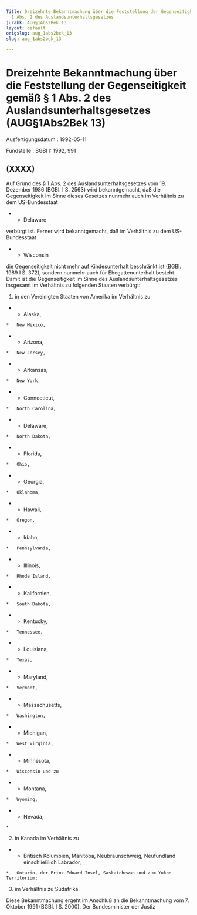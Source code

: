```yaml
---
Title: Dreizehnte Bekanntmachung über die Feststellung der Gegenseitigkeit gemäß §
  1 Abs. 2 des Auslandsunterhaltsgesetzes
jurabk: AUG§1Abs2Bek 13
layout: default
origslug: aug_1abs2bek_13
slug: aug_1abs2bek_13

---
```


# Dreizehnte Bekanntmachung über die Feststellung der Gegenseitigkeit gemäß § 1 Abs. 2 des Auslandsunterhaltsgesetzes (AUG§1Abs2Bek 13)

Ausfertigungsdatum
:   1992-05-11

Fundstelle
:   BGBl I: 1992, 991



## (XXXX)

Auf Grund des § 1 Abs. 2 des Auslandsunterhaltsgesetzes vom 19. Dezember 1986 (BGBl. I S. 2563) wird bekanntgemacht, daß die Gegenseitigkeit im Sinne dieses Gesetzes nunmehr auch im Verhältnis zu dem US-Bundesstaat

*
    *   Delaware






verbürgt ist. Ferner wird bekanntgemacht, daß im Verhältnis zu dem US-Bundesstaat

*
    *   Wisconsin






die Gegenseitigkeit nicht mehr auf Kindesunterhalt beschränkt ist (BGBl. 1989 I S. 372), sondern nunmehr auch für Ehegattenunterhalt besteht.
Damit ist die Gegenseitigkeit im Sinne des Auslandsunterhaltsgesetzes insgesamt im Verhältnis zu folgenden Staaten verbürgt:

1.  in den Vereinigten Staaten von Amerika im Verhältnis zu




*    *   Alaska,

    *   New Mexico,


*    *   Arizona,

    *   New Jersey,


*    *   Arkansas,

    *   New York,


*    *   Connecticut,

    *   North Carolina,


*    *   Delaware,

    *   North Dakota,


*    *   Florida,

    *   Ohio,


*    *   Georgia,

    *   Oklahoma,


*    *   Hawaii,

    *   Oregon,


*    *   Idaho,

    *   Pennsylvania,


*    *   Illinois,

    *   Rhode Island,


*    *   Kalifornien,

    *   South Dakota,


*    *   Kentucky,

    *   Tennessee,


*    *   Louisiana,

    *   Texas,


*    *   Maryland,

    *   Vermont,


*    *   Massachusetts,

    *   Washington,


*    *   Michigan,

    *   West Virginia,


*    *   Minnesota,

    *   Wisconsin und zu


*    *   Montana,

    *   Wyoming;


*    *   Nevada,

    *



2.  in Kanada im Verhältnis zu




*    *   Britisch Kolumbien, Manitoba, Neubraunschweig, Neufundland einschließlich Labrador,

    *   Ontario, der Prinz Eduard Insel, Saskatchewan und zum Yukon Territorium;




3.  im Verhältnis zu Südafrika.



Diese Bekanntmachung ergeht im Anschluß an die Bekanntmachung vom 7. Oktober 1991 (BGBl. I S. 2000).
Der Bundesminister der Justiz

